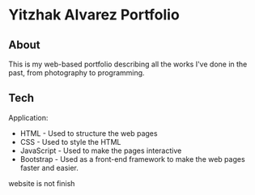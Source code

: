 # Yitzhak Alvarez Portfolio

## About ##

This is my web-based portfolio describing all the works I've done in the past, from photography to programming.

## Tech ##

Application:
- HTML - Used to structure the web pages
- CSS - Used to style the HTML
- JavaScript - Used to make the pages interactive
- Bootstrap - Used as a front-end framework to make the web pages faster and easier.

website is not finish
